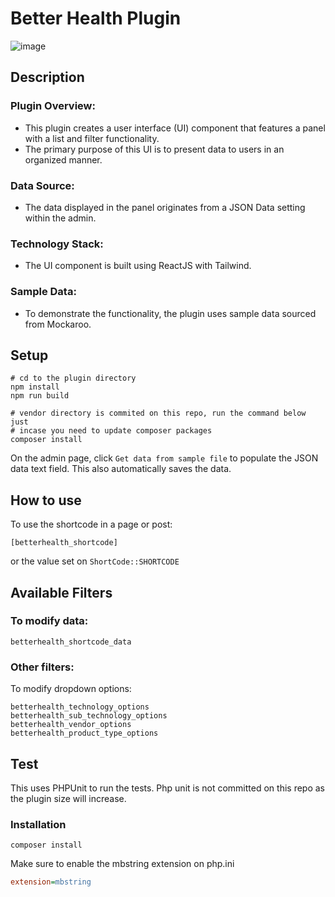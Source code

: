 # Better Health Plugin
![image](https://github.com/blitspace/exam__doubleyolk__better-health-test/assets/167638196/59ca6d93-11ef-4d6e-b7d7-fa962306146f)

## Description
### Plugin Overview:
- This plugin creates a user interface (UI) component that features a panel with a list and filter functionality.
- The primary purpose of this UI is to present data to users in an organized manner.

### Data Source:
- The data displayed in the panel originates from a JSON Data setting within the admin.

### Technology Stack:
- The UI component is built using ReactJS with Tailwind.

### Sample Data:
- To demonstrate the functionality, the plugin uses sample data sourced from Mockaroo.

## Setup

```shell
# cd to the plugin directory
npm install
npm run build

# vendor directory is commited on this repo, run the command below just
# incase you need to update composer packages
composer install
```

On the admin page, click `Get data from sample file` to populate the JSON data text field. This also automatically saves the data.

## How to use

To use the shortcode in a page or post:
```
[betterhealth_shortcode]
```
or the value set on `ShortCode::SHORTCODE`

## Available Filters

### To modify data:
```
betterhealth_shortcode_data
```

### Other filters:

To modify dropdown options:
```
betterhealth_technology_options
betterhealth_sub_technology_options
betterhealth_vendor_options
betterhealth_product_type_options
```

## Test

This uses PHPUnit to run the tests. Php unit is not committed on this repo as the plugin size will increase.

### Installation
```
composer install
```

Make sure to enable the mbstring extension on php.ini
```ini
extension=mbstring
```

